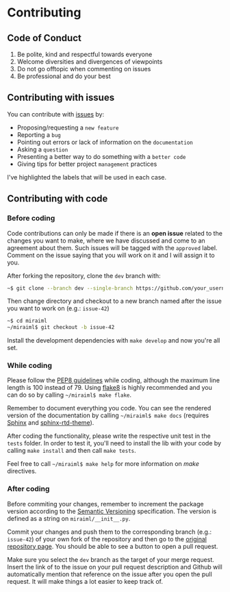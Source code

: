 # Contributing

## Code of Conduct

1. Be polite, kind and respectful towards everyone
2. Welcome diversities and divergences of viewpoints
3. Do not go offtopic when commenting on issues
4. Be professional and do your best

## Contributing with issues

You can contribute with [issues][issues] by:

- Proposing/requesting a `new feature`
- Reporting a `bug`
- Pointing out errors or lack of information on the `documentation`
- Asking a `question`
- Presenting a better way to do something with a `better code`
- Giving tips for better project `management` practices

I've highlighted the labels that will be used in each case.

## Contributing with code

### Before coding

Code contributions can only be made if there is an **open issue** related to the
changes you want to make, where we have discussed and come to an agreement about
them. Such issues will be tagged with the `approved` label. Comment on the issue
saying that you will work on it and I will assign it to you.

After forking the repository, clone the `dev` branch with:

```bash
~$ git clone --branch dev --single-branch https://github.com/your_username/miraiml.git
```

Then change directory and checkout to a new branch named after the issue you want
to work on (e.g.: `issue-42`)

```bash
~$ cd miraiml
~/miraiml$ git checkout -b issue-42
```

Install the development dependencies with `make develop` and now you're all set.

### While coding

Please follow the [PEP8 guidelines][pep8] while coding, although the maximum line
length is 100 instead of 79. Using [flake8][flake8] is highly recommended and you
can do so by calling `~/miraiml$ make flake`.

Remember to document everything you code. You can see the rendered version of the
documentation by calling `~/miraiml$ make docs` (requires [Sphinx][sphinx] and
[sphinx-rtd-theme][sphinx_rtd]).

After coding the functionality, please write the respective unit test in the
`tests` folder. In order to test it, you'll need to install the lib with your code
by calling `make install` and then call `make tests`.

Feel free to call `~/miraiml$ make help` for more information on *make* directives.

### After coding

Before commiting your changes, remember to increment the package version according
to the [Semantic Versioning][semver] specification. The version is defined as a
string on `miraiml/__init__.py`.

Commit your changes and push them to the corresponding branch (e.g.: `issue-42`)
of your own fork of the repository and then go to the
[original repository page][repo]. You should be able to see a button to open a
pull request.

Make sure you select the `dev` branch as the target of your merge request. Insert
the link of to the issue on your pull request description and Github will
automatically mention that reference on the issue after you open the pull request.
It will make things a lot easier to keep track of.

[issues]: https://github.com/arthurpaulino/miraiml/issues
[pep8]: https://www.python.org/dev/peps/pep-0008/
[flake8]: https://pypi.org/project/flake8/
[sphinx]: https://pypi.org/project/Sphinx/
[sphinx_rtd]: https://pypi.org/project/sphinx-rtd-theme/
[semver]: https://semver.org/
[repo]: https://github.com/arthurpaulino/miraiml
